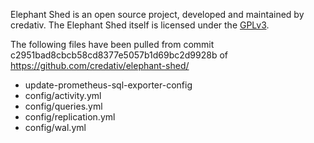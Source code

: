 Elephant Shed is an open source project, developed and maintained by credativ.
The Elephant Shed itself is licensed under the [GPLv3](https://www.gnu.org/licenses/gpl-3.0.html).

The following files have been pulled from commit c2951bad8cbcb58cd8377e5057b1d69bc2d9928b of https://github.com/credativ/elephant-shed/

 - update-prometheus-sql-exporter-config
 - config/activity.yml
 - config/queries.yml
 - config/replication.yml
 - config/wal.yml
